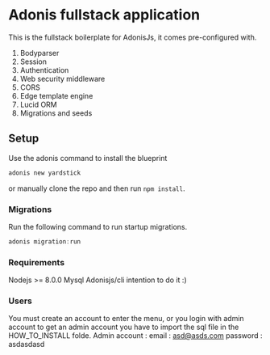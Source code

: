 # Adonis fullstack application

This is the fullstack boilerplate for AdonisJs, it comes pre-configured with.

1. Bodyparser
2. Session
3. Authentication
4. Web security middleware
5. CORS
6. Edge template engine
7. Lucid ORM
8. Migrations and seeds

## Setup

Use the adonis command to install the blueprint

```bash
adonis new yardstick
```

or manually clone the repo and then run `npm install`.


### Migrations

Run the following command to run startup migrations.

```js
adonis migration:run
```
### Requirements
Nodejs >= 8.0.0
Mysql
Adonisjs/cli
intention to do it :)

### Users
You must create an account to enter the menu, or you login with admin account
to get an admin account you have to import the sql file in the HOW_TO_INSTALL folde.
Admin account : 
  email : asd@asds.com
  password : asdasdasd
